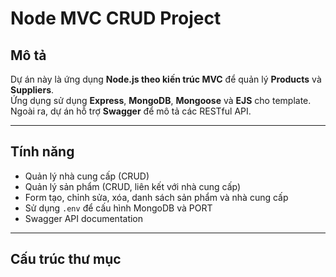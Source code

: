 # Node MVC CRUD Project

## Mô tả
Dự án này là ứng dụng **Node.js theo kiến trúc MVC** để quản lý **Products** và **Suppliers**.  
Ứng dụng sử dụng **Express**, **MongoDB**, **Mongoose** và **EJS** cho template.  
Ngoài ra, dự án hỗ trợ **Swagger** để mô tả các RESTful API.

---

## Tính năng
- Quản lý nhà cung cấp (CRUD)
- Quản lý sản phẩm (CRUD, liên kết với nhà cung cấp)
- Form tạo, chỉnh sửa, xóa, danh sách sản phẩm và nhà cung cấp
- Sử dụng `.env` để cấu hình MongoDB và PORT
- Swagger API documentation

---

## Cấu trúc thư mục
